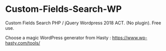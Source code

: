 # Custom-Fields-Search-WP
Custom Fields Search PHP / jQuery Wordpress 2018 ACT. (No plugin).
Free use. 

Choose a magic WordPress generator from Hasty : https://www.wp-hasty.com/tools/
